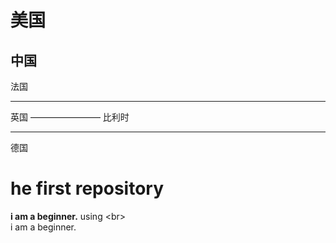 美国
=====
中国
----
法国
***
英国
————————
比利时
_______________
德国

# **he first repository**
**i am a beginner.** using \<br>  <br>
i am a beginner.
